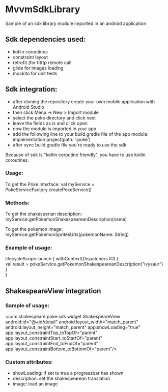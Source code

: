 # MvvmSdkLibrary

Sample of an sdk library module imported in an android application

Sdk dependencies used:
----------------------
- kotlin coroutines
- constraint layout
- retrofit (for htttp remote call
- glide for images loading
- mockito for unit tests

Sdk integration:
----------------
- after cloning the repository create your own mobile application with Android Studio
- then click Menu -> New > Import module
- select the poke directory and click next
- leave the fields as is and click open
- now the module is imported in your app
- add the following line to your build.gradle file of the app module: 
  implementation project(path: ':poke')
- after sync build.gradle file you're ready to use the sdk

Because of sdk is "kotlin coroutine friendly", you have to use kotlin coroutines.

### Usage:
To get the Poke Interface:
val myService = PokeServiceFactory.createPokeService()

### Methods:

To get the shakesperian description:
myService.getPokemonShakespeareanDescription(name)

To get the pokemon image:
myService.getPokemonSpritesUrls(pokemonName: String)

### Example of usage:

lifecycleScope.launch {
  withContext(Dispatchers.IO) {             
    val result = pokeService.getPokemonShakespeareanDescription("ivysaur")            
  }            
 }

        
ShakespeareView integration
----------------------------
### Sample of usage:

<com.shakespeare.poke.sdk.widget.ShakespeareView
      android:id="@+id/detail"
      android:layout_width="match_parent"
      android:layout_height="match_parent"
      app:showLoading="true"
      app:layout_constraintTop_toTopOf="parent"
      app:layout_constraintStart_toStartOf="parent"
      app:layout_constraintEnd_toEndOf="parent"
      app:layout_constraintBottom_toBottomOf="parent"/>
        
### Custom attributes:
- showLoading: if set to true a progressbar has shown
- description: set the shakespearean translation
- image: load an image




